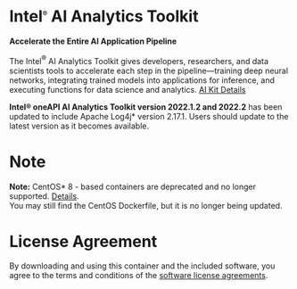 # Intel<sup><font size=2>®</font></sup> AI Analytics Toolkit

**Accelerate the Entire AI Application Pipeline**

The Intel<sup><font size=2>®</font></sup> AI Analytics Toolkit gives developers, researchers, and data scientists tools to accelerate each step in the pipeline—training deep neural networks, integrating trained models into applications for inference, and executing functions for data science and analytics. [AI Kit Details](https://software.intel.com/oneapi/ai-kit)

**Intel® oneAPI AI Analytics Toolkit version 2022.1.2 and 2022.2** has been updated to include Apache Log4j* version 2.17.1. Users should update to the latest version as it becomes available.

# Note
**Note:** CentOS* 8 - based containers are deprecated and no longer supported. [Details](https://www.centos.org/centos-linux-eol/). <br />
You may still find the CentOS Dockerfile, but it is no longer being updated.

# License Agreement

By downloading and using this container and the included software, you agree to the terms and conditions of the [software license agreements](https://github.com/intel/oneapi-containers/tree/master/licensing).
